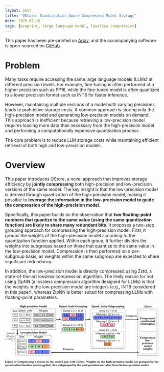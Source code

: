 ```yaml
---
layout: post
title: "QStore: Quantization-Aware Compressed Model Storage"
date: 2025-07-16
tags: [preprint, large language model, lossless compression]
---
```


This paper has been pre-printed on [Arxiv](https://arxiv.org/abs/2505.04081), and the accompanying software is open-sourced on [GitHub](https://github.com/illinoisdata/qstore).

# Problem

Many tasks require accessing the same large language models (LLMs) at different precision levels. For example, fine-tuning is often performed at a higher precision such as FP16, while the fine-tuned model is often quantized to a lower precision format such as INT8 for faster inference. 

However, maintaining multiple versions of a model with varying precisions leads to prohibitive storage costs. A common approach is storing only the high-precision model and generating low-precision models on demand. This approach is inefficient because retrieving a low-precision model requires loading more data than necessary from the high-precision model and performing a computationally expensive quantization process. 

The core problem is to reduce LLM storage costs while maintaining efficient retrieval of both high and low-precision models.

# Overview 

This paper introduces QStore, a novel approach that improves storage efficiency by **jointly compressing** both high-precision and low-precision versions of the same model. The key insight is that the low-precision model is derived through quantization of the high-precision model, making it possible to **leverage the information in the low-precision model to guide the compression of the high-precision model**.

Specifically, this paper builds on the observation that **two floating-point numbers that quantize to the same value (using the same quantization function) are likely to share many redundant bits**. It proposes a two-step grouping approach for compressing the high-precision model. First, it groups the weights of the high-precision model according to the quantization function applied. Within each group, it further divides the weights into subgroups based on those that quantize to the same value in the low-precision model. Compression is then performed on a per-subgroup basis, as weights within the same subgroup are expected to share significant redundancy.

In addition, the low-precision model is directly compressed using Zstd, a state-of-the-art lossless compression algorithm. The likely reason for not using ZipNN (a lossless compression algorithm designed for LLMs) is that the weights in the low-precision model are integers (e.g., INT8 considered in this paper), whereas ZipNN is better suited for compressing LLMs with floating-point parameters.

![Compression diagram of QStore (Obtained from the original paper https://arxiv.org/abs/2505.04081).](qstore.png)